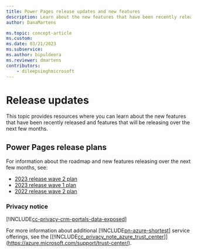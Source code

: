 ```yaml
---
title: Power Pages release updates and new features
description: Learn about the new features that have been recently released for Power Pages, and features that will be releasing over the next few months.
author: DanaMartens

ms.topic: concept-article
ms.custom: 
ms.date: 03/21/2023
ms.subservice: 
ms.author: bipuldeora
ms.reviewer: dmartens
contributors:
    - dileepsinghmicrosoft
---
```


# Release updates

This topic provides resources where you can learn about the new features that have been recently released and features that will be releasing over the next few months.

## Power Pages release plans

For information about the roadmap and new features releasing over the next few months, see:
- [2023 release wave 2 plan](/power-platform/release-plan/2023wave2/power-pages/)
- [2023 release wave 1 plan](/power-platform/release-plan/2023wave1/power-pages/)
- [2022 release wave 2 plan](/power-platform-release-plan/2022wave2/power-pages/)

### Privacy notice

[!INCLUDE[cc-privacy-crm-portals-data-exposed](includes/cc-privacy-crm-portals-data-exposed.md)]

For more information about additional [!INCLUDE[pn-azure-shortest](includes/pn-azure-shortest.md)] service offerings, see the [[!INCLUDE[cc_privacy_note_azure_trust_center](includes/cc_privacy_note_azure_trust_center.md)]](https://azure.microsoft.com/support/trust-center/).  

